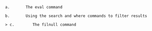 
     a.       The eval command
     
     b.       Using the search and where commands to filter results
     
     > c.        The filnull command
